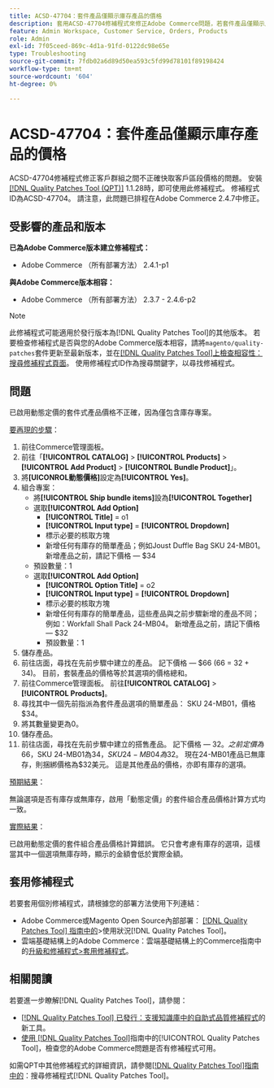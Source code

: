 ```yaml
---
title: ACSD-47704：套件產品僅顯示庫存產品的價格
description: 套用ACSD-47704修補程式來修正Adobe Commerce問題，若套件產品僅顯示庫存產品的價格。
feature: Admin Workspace, Customer Service, Orders, Products
role: Admin
exl-id: 7f05ceed-869c-4d1a-91fd-0122dc98e65e
type: Troubleshooting
source-git-commit: 7fdb02a6d89d50ea593c5fd99d78101f89198424
workflow-type: tm+mt
source-wordcount: '604'
ht-degree: 0%

---
```


# ACSD-47704：套件產品僅顯示庫存產品的價格

ACSD-47704修補程式修正客戶群組之間不正確快取客戶區段價格的問題。 安裝[[!DNL Quality Patches Tool (QPT)]](https://experienceleague.adobe.com/zh-hant/docs/commerce-operations/tools/quality-patches-tool/quality-patches-tool-to-self-serve-quality-patches) 1.1.28時，即可使用此修補程式。 修補程式ID為ACSD-47704。 請注意，此問題已排程在Adobe Commerce 2.4.7中修正。

## 受影響的產品和版本

**已為Adobe Commerce版本建立修補程式：**

* Adobe Commerce （所有部署方法） 2.4.1-p1

**與Adobe Commerce版本相容：**

* Adobe Commerce （所有部署方法） 2.3.7 - 2.4.6-p2

>[!NOTE]
>
>此修補程式可能適用於發行版本為[!DNL Quality Patches Tool]的其他版本。 若要檢查修補程式是否與您的Adobe Commerce版本相容，請將`magento/quality-patches`套件更新至最新版本，並在[[!DNL Quality Patches Tool]上檢查相容性：搜尋修補程式頁面](https://experienceleague.adobe.com/tools/commerce-quality-patches/index.html?lang=zh-Hant)。 使用修補程式ID作為搜尋關鍵字，以尋找修補程式。

## 問題

已啟用動態定價的套件式產品價格不正確，因為僅包含庫存專案。

<u>要再現的步驟</u>：

1. 前往Commerce管理面板。
1. 前往「**[!UICONTROL CATALOG]** > **[!UICONTROL Products]** > **[!UICONTROL Add Product]** > **[!UICONTROL Bundle Product]**」。
1. 將&#x200B;**[UICONROL動態價格]**&#x200B;設定為&#x200B;**[!UICONTROL Yes]**。
1. 組合專案：
   * 將&#x200B;**[!UICONTROL Ship bundle items]**&#x200B;設為&#x200B;**[!UICONTROL Together]**
   * 選取&#x200B;**[!UICONTROL Add Option]**
      * **[!UICONTROL Title]** = o1
      * **[!UICONTROL Input type]** = **[!UICONTROL Dropdown]**
      * 標示必要的核取方塊
      * 新增任何有庫存的簡單產品；例如Joust Duffle Bag SKU 24-MB01。 新增產品之前，請記下價格 — $34
   * 預設數量：1
   * 選取&#x200B;**[!UICONTROL Add Option]**
      * **[!UICONTROL Option Title]** = o2
      * **[!UICONTROL Input type]** = **[!UICONTROL Dropdown]**
      * 標示必要的核取方塊
      * 新增任何有庫存的簡單產品，這些產品與之前步驟新增的產品不同；例如：Workfall Shall Pack 24-MB04。 新增產品之前，請記下價格 — $32
      * 預設數量：1
1. 儲存產品。
1. 前往店面，尋找在先前步驟中建立的產品。 記下價格 — $66
(66 = 32 + 34)。
目前，套裝產品的價格等於其選項的價格總和。
1. 前往Commerce管理面板。 前往&#x200B;**[!UICONTROL CATALOG]** > **[!UICONTROL Products]**。
1. 尋找其中一個先前指派為套件產品選項的簡單產品：
SKU 24-MB01，價格$34。
1. 將其數量變更為0。
1. 儲存產品。
1. 前往店面，尋找在先前步驟中建立的搭售產品。 記下價格 — $32。 之前定價為$66，SKU 24-MB01為$34，SKU 24-MB04為$32。 現在24-MB01產品已無庫存，則捆綁價格為$32美元。 這是其他產品的價格，亦即有庫存的選項。

<u>預期結果</u>：

無論選項是否有庫存或無庫存，啟用「動態定價」的套件組合產品價格計算方式均一致。

<u>實際結果</u>：

已啟用動態定價的套件組合產品價格計算錯誤。 它只會考慮有庫存的選項，這樣當其中一個選項無庫存時，顯示的金額會低於實際金額。

## 套用修補程式

若要套用個別修補程式，請根據您的部署方法使用下列連結：

* Adobe Commerce或Magento Open Source內部部署： [[!DNL Quality Patches Tool] 指南中的](/help/tools/quality-patches-tool/usage.md)>使用狀況[!DNL Quality Patches Tool]。
* 雲端基礎結構上的Adobe Commerce：雲端基礎結構上的Commerce指南中的[升級和修補程式>套用修補程式](https://experienceleague.adobe.com/docs/commerce-cloud-service/user-guide/develop/upgrade/apply-patches.html?lang=zh-Hant)。

## 相關閱讀

若要進一步瞭解[!DNL Quality Patches Tool]，請參閱：

* [[!DNL Quality Patches Tool] 已發行：支援知識庫中的自助式品質修補程式](https://experienceleague.adobe.com/zh-hant/docs/commerce-operations/tools/quality-patches-tool/quality-patches-tool-to-self-serve-quality-patches)的新工具。
* [使用 [!DNL Quality Patches Tool]](/help/tools/quality-patches-tool/patches-available-in-qpt/check-patch-for-magento-issue-with-magento-quality-patches.md)指南中的[!UICONTROL Quality Patches Tool]，檢查您的Adobe Commerce問題是否有修補程式可用。


如需QPT中其他修補程式的詳細資訊，請參閱[[!DNL Quality Patches Tool]指南中的](https://experienceleague.adobe.com/tools/commerce-quality-patches/index.html?lang=zh-Hant)：搜尋修補程式[!DNL Quality Patches Tool]。
